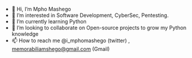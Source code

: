 - 👋 Hi, I’m Mpho Mashego
- 👀 I’m interested in Software Development, CyberSec, Pentesting.
- 🌱 I’m currently learning Python
- 💞️ I’m looking to collaborate on Open-source projects to grow my Python knowledge
- 📫 How to reach me @i_mphomashego (twitter) , memorabiliamshego@gmail.com (Gmail)

<!---
Memorabiliamashego/Memorabiliamashego is a ✨ special ✨ repository because its `README.md` (this file) appears on your GitHub profile.
You can click the Preview link to take a look at your changes.
--->
